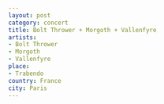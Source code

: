 ```yaml
---
layout: post
category: concert
title: Bolt Thrower + Morgoth + Vallenfyre
artists: 
- Bolt Thrower
- Morgoth
- Vallenfyre
place: 
- Trabendo
country: France
city: Paris
---
```


